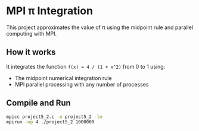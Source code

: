 # MPI π Integration

This project approximates the value of π using the midpoint rule and parallel computing with MPI.

## How it works

It integrates the function `f(x) = 4 / (1 + x^2)` from 0 to 1 using:

- The midpoint numerical integration rule
- MPI parallel processing with any number of processes

## Compile and Run

```bash
mpicc project5_2.c -o project5_2 -lm
mpirun -np 4 ./project5_2 1000000

